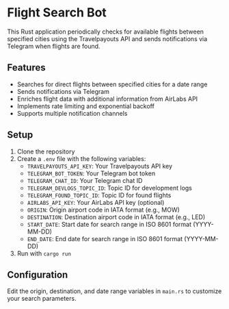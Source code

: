 # Flight Search Bot

This Rust application periodically checks for available flights between specified cities using the Travelpayouts API and sends notifications via Telegram when flights are found.

## Features

- Searches for direct flights between specified cities for a date range
- Sends notifications via Telegram
- Enriches flight data with additional information from AirLabs API
- Implements rate limiting and exponential backoff
- Supports multiple notification channels

## Setup

1. Clone the repository
2. Create a `.env` file with the following variables:
   - `TRAVELPAYOUTS_API_KEY`: Your Travelpayouts API key
   - `TELEGRAM_BOT_TOKEN`: Your Telegram bot token
   - `TELEGRAM_CHAT_ID`: Your Telegram chat ID
   - `TELEGRAM_DEVLOGS_TOPIC_ID`: Topic ID for development logs
   - `TELEGRAM_FOUND_TOPIC_ID`: Topic ID for found flights
   - `AIRLABS_API_KEY`: Your AirLabs API key (optional)
   - `ORIGIN`: Origin airport code in IATA format (e.g., MOW)
   - `DESTINATION`: Destination airport code in IATA format (e.g., LED)
   - `START_DATE`: Start date for search range in ISO 8601 format (YYYY-MM-DD)
   - `END_DATE`: End date for search range in ISO 8601 format (YYYY-MM-DD)
3. Run with `cargo run`

## Configuration

Edit the origin, destination, and date range variables in `main.rs` to customize your search parameters.
